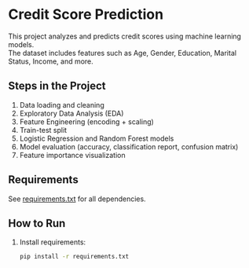 # Credit Score Prediction

This project analyzes and predicts credit scores using machine learning models.  
The dataset includes features such as Age, Gender, Education, Marital Status, Income, and more.  

## Steps in the Project
1. Data loading and cleaning  
2. Exploratory Data Analysis (EDA)  
3. Feature Engineering (encoding + scaling)  
4. Train-test split  
5. Logistic Regression and Random Forest models  
6. Model evaluation (accuracy, classification report, confusion matrix)  
7. Feature importance visualization  

## Requirements
See [requirements.txt](requirements.txt) for all dependencies.

## How to Run
1. Install requirements:
   ```bash
   pip install -r requirements.txt
